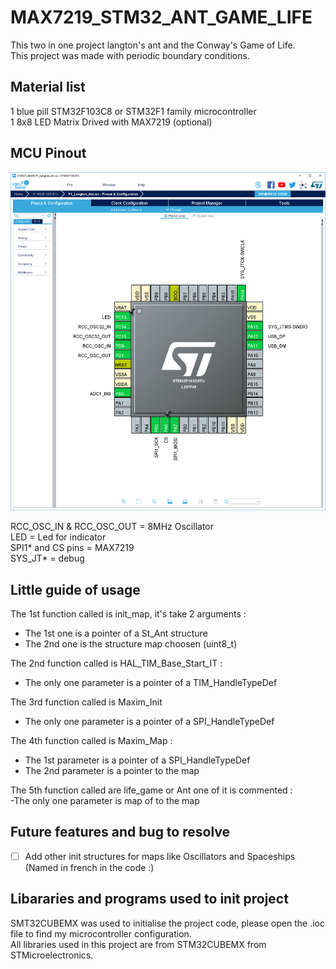 # MAX7219_STM32_ANT_GAME_LIFE

This two in one project langton's ant and the Conway's Game of Life.  
This project was made with periodic boundary conditions.  

## Material list

1 blue pill STM32F103C8 or STM32F1 family microcontroller  
1 8x8 LED Matrix Drived with MAX7219 (optional)  

## MCU Pinout 

![Schematics](/Pictures/STM32Cube.PNG)

RCC_OSC_IN & RCC_OSC_OUT 	= 8MHz Oscillator  
LED 				= Led for indicator  
SPI1\* and CS pins 		= MAX7219  
SYS_JT\*			= debug  

## Little guide of usage 

The 1st function called is init_map, it's take 2 arguments :  
- The 1st one is a pointer of a St_Ant structure  
- The 2nd one is the structure map choosen (uint8_t)  
  
The 2nd function called is HAL_TIM_Base_Start_IT :  
- The only one parameter is a pointer of a TIM_HandleTypeDef  
  
The 3rd function called is Maxim_Init  
- The only one parameter is a pointer of a SPI_HandleTypeDef  
  
The 4th function called is Maxim_Map :  
- The 1st parameter is a pointer of a SPI_HandleTypeDef  
- The 2nd parameter is a pointer to the map

The 5th function called are life_game or Ant one of it is commented :  
-The only one parameter is map of to the map
  
  
## Future features and bug to resolve

- [ ] Add other init structures for maps like Oscillators and Spaceships (Named in french in the code :)  

## Libararies and programs used to init project

SMT32CUBEMX was used to initialise the project code, please open the .ioc file to find my microcontroller configuration.  
All libraries used in this project are from STM32CUBEMX from STMicroelectronics.
